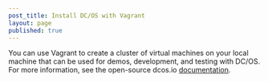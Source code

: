 ```yaml
---
post_title: Install DC/OS with Vagrant
layout: page
published: true
---
```


You can use Vagrant to create a cluster of virtual machines on your local machine that can be used for demos, development, and testing with DC/OS. For more information, see the open-source dcos.io [documentation](https://dcos.io/docs/latest/administration/installing/local/).